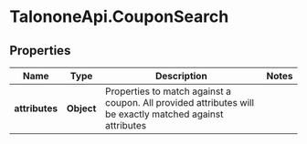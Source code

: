 # TalononeApi.CouponSearch

## Properties
Name | Type | Description | Notes
------------ | ------------- | ------------- | -------------
**attributes** | **Object** | Properties to match against a coupon. All provided attributes will be exactly matched against attributes | 


